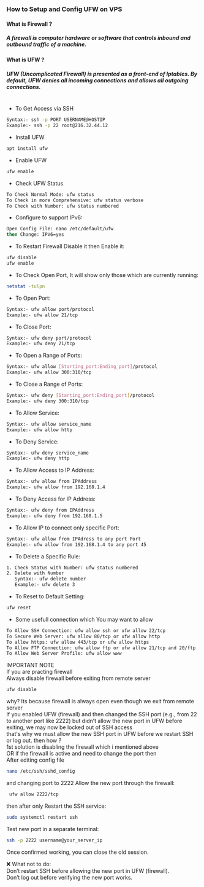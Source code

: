 ### How to Setup and Config UFW on VPS
#### What is Firewall ?
##### A firewall is computer hardware or software that controls inbound and outbound traffic of a machine.

#### What is UFW ?
##### UFW (Uncomplicated Firewall) is presented as a front-end of Iptables. By default, UFW denies all incoming connections and allows all outgoing connections.
#

- To Get Access via SSH
```sh
Syntax:- ssh -p PORT USERNAME@HOSTIP
Example:- ssh -p 22 root@216.32.44.12
```
- Install UFW
```sh
apt install ufw
```
- Enable UFW
```sh
ufw enable
```
- Check UFW Status
```sh
To Check Normal Mode: ufw status 
To Check in more Comprehensive: ufw status verbose
To Check with Number: ufw status numbered
```
- Configure to support IPv6:
```sh
Open Config File: nano /etc/default/ufw
then Change: IPV6=yes
```
- To Restart Firewall Disable it then Enable it:
```sh
ufw disable
ufw enable
```
- To Check Open Port, It will show only those which are currently running:
```sh
netstat -tulpn
```
- To Open Port:
```sh
Syntax:- ufw allow port/protocol
Example:- ufw allow 21/tcp
```
- To Close Port:
```sh
Syntax:- ufw deny port/protocol
Example:- ufw deny 21/tcp
```
- To Open a Range of Ports:
```sh
Syntax:- ufw allow [Starting_port:Ending_port]/protocol
Example:- ufw allow 300:310/tcp
```
- To Close a Range of Ports:
```sh
Syntax:- ufw deny [Starting_port:Ending_port]/protocol
Example:- ufw deny 300:310/tcp
```
- To Allow Service:
```sh
Syntax:- ufw allow service_name
Example:- ufw allow http
```
- To Deny Service:
```sh
Syntax:- ufw deny service_name
Example:- ufw deny http
```
- To Allow Access to IP Address:
```sh
Syntax:- ufw allow from IPAddress
Example:- ufw allow from 192.168.1.4
```
- To Deny Access for IP Address:
```sh
Syntax:- ufw deny from IPAddress
Example:- ufw deny from 192.168.1.5
```
- To Allow IP to connect only specific Port:
```sh
Syntax:- ufw allow from IPAdress to any port Port
Example:- ufw allow from 192.168.1.4 to any port 45
```
- To Delete a Specific Rule:
```sh
1. Check Status with Number: ufw status numbered
2. Delete with Number 
   Syntax:- ufw delete number
   Example:- ufw delete 3
```
- To Reset to Default Setting:
```sh
ufw reset
```
- Some usefull connection which You may want to allow
```sh
To Allow SSH Connection: ufw allow ssh or ufw allow 22/tcp
To Secure Web Server: ufw allow 80/tcp or ufw allow http
To allow https: ufw allow 443/tcp or ufw allow https 
To Allow FTP Connection: ufw allow ftp or ufw allow 21/tcp and 20/ftp
To Allow Web Server Profile: ufw allow www
```
IMPORTANT NOTE   
If you are practing firewall  
Always disable firewall before exiting from remote server   
```sh
ufw disable
```
why?
Its because firewall is always open even though we exit from remote server  
If you enabled UFW (firewall) and then changed the SSH port (e.g., from 22 to another port like 2222) but didn’t allow the new port in UFW before exiting, we may now be locked out of SSH access  
that's why we must allow the new SSH port in UFW before we restart SSH or log out. then how ?  
1st solution is disabling the firewall which i mentioned above  
OR if the firewall is active and need to change the port then  
After editing config file  
```sh
nano /etc/ssh/sshd_config
```
and changing port to 2222
Allow the new port through the firewall:
```sh
 ufw allow 2222/tcp
```
then after only Restart the SSH service:
```sh
sudo systemctl restart ssh
```
Test new port in a separate terminal:
```sh
ssh -p 2222 username@your_server_ip
```
Once confirmed working, you can close the old session.

❌ What not to do:  
Don’t restart SSH before allowing the new port in UFW (firewall).  
Don’t log out before verifying the new port works.  
